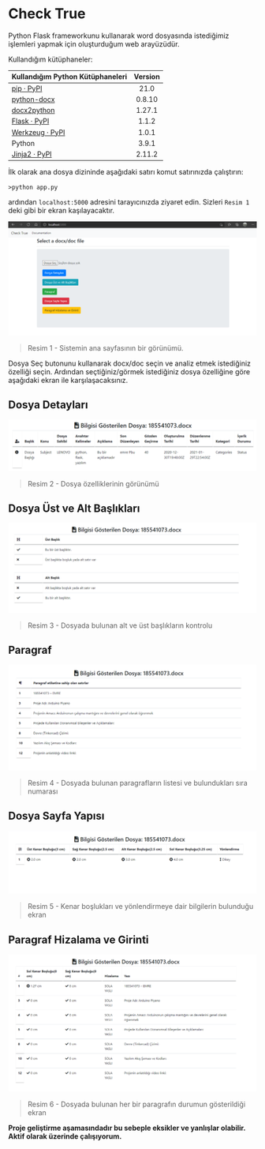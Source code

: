 # Check True

Python Flask frameworkunu kullanarak word dosyasında istediğimiz işlemleri yapmak için oluşturduğum web arayüzüdür.

Kullandığım kütüphaneler:

| Kullandığım Python Kütüphaneleri                                                      | Version |
| ------------------------------------------------------------------------------------- | :-----: |
| [pip · PyPI](https://pypi.org/project/pip/)                                           |  21.0   |
| [python-docx](https://python-docx.readthedocs.io/en/latest/user/install.html#install) | 0.8.10  |
| [docx2python](https://docx2python.readthedocs.io/en/latest/index.html#installation)   | 1.27.1  |
| [Flask · PyPI](https://pypi.org/project/Flask/)                                       |  1.1.2  |
| [Werkzeug · PyPI](https://pypi.org/project/Werkzeug/)                                 |  1.0.1  |
| Python                                                                                |  3.9.1  |
| [Jinja2 · PyPI](https://pypi.org/project/Jinja2/)                                     | 2.11.2  |

İlk olarak ana dosya dizininde aşağıdaki satırı komut satırınızda çalıştırın:

```shell
>python app.py
```

ardından `localhost:5000` adresini tarayıcınızda ziyaret edin. Sizleri `Resim 1` deki gibi bir ekran kaşılayacaktır.

<img src="./documentation/images/image-20210130021047530.png">

> Resim 1 - Sistemin ana sayfasının bir görünümü.

Dosya Seç butonunu kullanarak docx/doc seçin ve analiz etmek istediğiniz özelliği seçin. Ardından seçtiğiniz/görmek istediğiniz dosya özelliğine göre aşağıdaki ekran ile karşılaşacaksınız.

## Dosya Detayları

<img src="./documentation/images/image-20210130015638143.png">

> Resim 2 - Dosya özelliklerinin görünümü

## Dosya Üst ve Alt Başlıkları

<img src="./documentation/images/image-20210130021831285.png">

> Resim 3 - Dosyada bulunan alt ve üst başlıkların kontrolu

## Paragraf

<img src="./documentation/images/image-20210130022306238.png">

> Resim 4 - Dosyada bulunan paragrafların listesi ve bulundukları sıra numarası

## Dosya Sayfa Yapısı

<img src="./documentation/images/image-20210130023452440.png">

> Resim 5 - Kenar boşlukları ve yönlendirmeye dair bilgilerin bulunduğu ekran

## Paragraf Hizalama ve Girinti

<img src="./documentation/images/image-20210130023756476.png">

> Resim 6 - Dosyada bulunan her bir paragrafın durumun gösterildiği ekran

**Proje geliştirme aşamasındadır bu sebeple eksikler ve yanlışlar olabilir. Aktif olarak üzerinde çalışıyorum.**
